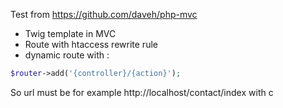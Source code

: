 Test from https://github.com/daveh/php-mvc

- Twig template in MVC
- Route with htaccess rewrite rule
- dynamic route with :
```php
$router->add('{controller}/{action}');
```

So url must be for example http://localhost/contact/index with c